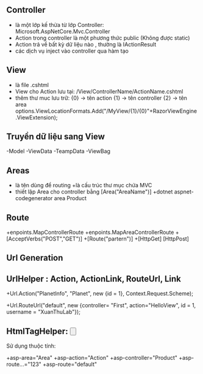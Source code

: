 ## Controller
 + là một lớp kế thừa từ lớp Controller: Microsoft.AspNetCore.Mvc.Controller
 + Action trong controller là một phương thức public (Không được static)
 + Action trả về bất kỳ dữ liệu nào , thường là IActionResult
 + các dịch vụ inject vào controller qua hàm tạo

 ## View
  + là file .cshtml
  + View cho Action lưu tại: /View/ControllerName/ActionName.cshtml
  + thêm thư muc lưu trữ:
  {0} -> tên action
  {1} -> tên controller
  {2} -> tên area
  options.ViewLocationFormats.Add("/MyView/{1}/{0}"+RazorViewEngine.ViewExtension);

  ## Truyền dữ liệu sang View
  -Model
  -ViewData
  -TeampData
  -ViewBag

  ## Areas
   + là tên dùng để routing
   +là cấu trúc thư mục chứa MVC
   + thiết lập Area cho controller bằng [Area("AreaName")]
   +dotnet aspnet-codegenerator area Product
## Route
 +enpoints.MapControllerRoute
 +enpoints.MapAreaControllerRoute
 +[AcceptVerbs("POST","GET")]
 +[Route("partern")]
 +[HttpGet] [HttpPost]
## Url Generation
## UrlHelper : Action, ActionLink, RouteUrl, Link
 +Url.Action("PlanetInfo", "Planet", 
            new {id = 1}, Context.Request.Scheme);

 +Url.RouteUrl("default", new {controller= "First", 
                             action="HelloView", 
                            id = 1, 
                            username =  "XuanThuLab"});
## HtmlTagHelper: <a> <button> <form>
Sử dụng thuộc tính:

 +asp-area="Area"
 +asp-action="Action"
 +asp-controller="Product"
 +asp-route...="123"
 +asp-route="default"